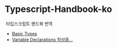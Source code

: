 # Typescript-Handbook-ko

 타입스크립트 핸드북 번역

* [Basic Types](./basic-types.md)
* [Variable Declarations 작성중...](./variable-declarations.md)
